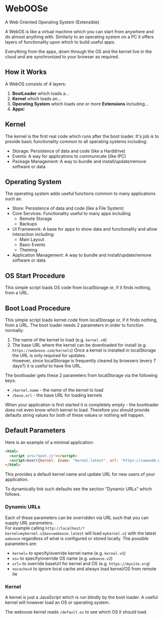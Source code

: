 # WebOOSe
A Web Oriented Operating System (Extensible)

A WebOS is like a virtual machine which you can start from anywhere and do almost anything with. Similarly to an operating system on a PC it offers layers of functionality upon which to build useful apps.

Everything from the apps, down through the OS and the kernel live in the cloud and are synchronized to your browser as required.

## How it Works
A WebOS consists of 4 layers:
1. **BootLoader** which loads a...
2. **Kernel** which loads an...
3. **Operating System** which loads one or more **Extensions** including...
4. **Apps**!

## Kernel
The kernel is the first real code which runs after the boot loader. It's job is to provide basic functionality common to all operating systems including:
* Storage: Persistence of data and code (like a Harddrive)
* Events: A way for applications to communicate (like IPC)
* Package Management: A way to bundle and install/update/remove software or data

## Operating System
The operating system adds useful functions common to many applications such as:
* Store: Persistence of data and code (like a File System)
* Core Services: Functionality useful to many apps including
  * Remote Storage
  * Backups
* UI Framework: A base for apps to show data and functionality and allow interaction including:
  * Main Layout
  * Basic Events
  * Theming
* Application Management: A way to bundle and install/update/remove software or data

## OS Start Procedure
This simple script loads OS code from localStorage or, if it finds nothing, from a URL.

## Boot Load Procedure
This simple script loads kernel code from localStorage or, if it finds nothing, from a URL.
The boot loader needs 2 parameters in order to function normally:
1. The name of the kernel to load (e.g. `kernel.v0`)
2. The base URL where the kernel can be downloaded for install (e.g. `https://weboose.com/kernels`)
Once a kernel is installed in localStorage the URL is only required for updates.  
However, since localStorage is frequently cleared by browsers (every 7 days?) it is useful to have the URL.

The bootloader gets these 2 parameters from localStorage via the following keys:
* `/kernel.name` - the name of the kernel to load
* `/base.url` - the base URL for loading kernels

When your application is first started it is completely empty - the bootloader does not even know which kernel to load. Therefore you should provide defaults string values for both of these values or nothing will happen.

## Default Parameters
Here is an example of a minimal application:
```html
<html>
  <script src="boot.js"></script>
  <script>boot({kernel: {name: "kernel.latest", url: 'https://cawoodm.github.io/weboose/kernel/'}}); </script>
</html>
```
This provides a default kernel name and update URL for new users of your application.

To dynamically link such defaults see the section "Dynamic URLs" which follows.

### Dynamic URLs
Each of these parameters can be overridden via URL such that you can supply URL parameters.  
For example calling `http://localhost/?kernel=mykernel.v2&os=weboose.latest` will load `mykernel.v2` with the latest `weboose` regardless of what is configured or stored locally.
The possible parameters are:
* `kernel=` to specify/override kernel name (e.g. `kernel.v1`)
* `os=` to specify/override OS name (e.g. `weboose.v2`)
* `url=` to override baseUrl for kernel and OS (e.g. `https://mysite.org`)
* `nocache=X` to ignore local cache and always load kernel/OS from remote ite

### Kernel
A kernel is just a JavaScript which is run blindly by the boot loader. A useful kernel will however load an OS or operating system.

The weboose kernel reads `/default.os` to see which OS it should load.
